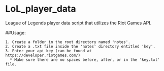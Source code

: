 LoL_player_data
===============

League of Legends player data script that utilizes the Riot Games API.

##Usage:

```
1. Create a folder in the root directory named 'notes'.
2. Create a .txt file inside the 'notes' directory entitled 'key'.
3. Enter your api key (can be found at https://developer.riotgames.com/)
  * Make sure there are no spaces before, after, or in the 'key.txt' file.
```
